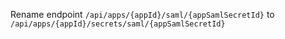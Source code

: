 Rename endpoint `/api/apps/{appId}/saml/{appSamlSecretId}` to
`/api/apps/{appId}/secrets/saml/{appSamlSecretId}`
